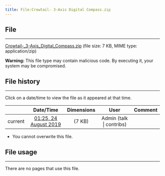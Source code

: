 ```yaml
---
title: File:Crowtail- 3-Axis Digital Compass.zip
---
```


## File
--------

[Crowtail-_3-Axis_Digital_Compass.zip](https://wiki.elecrow.com/images/7/7c/Crowtail-_3-Axis_Digital_Compass.zip) (file size: 7 KB, MIME type: application/zip)

**Warning:** This file type may contain malicious code. By executing it, your system may be compromised.

## File history
--------

Click on a date/time to view the file as it appeared at that time.

|         |                          Date/Time                           | Dimensions  |                             User                             | Comment |
| :-----: | :----------------------------------------------------------: | :---------: | :----------------------------------------------------------: | :-----: |
| current | [01:25, 24 August 2019](https://wiki.elecrow.com/images/7/7c/Crowtail-_3-Axis_Digital_Compass.zip) | (7 KB) | Admin (talk \| contribs) |         |

- You cannot overwrite this file.

## File usage
--------

There are no pages that use this file.